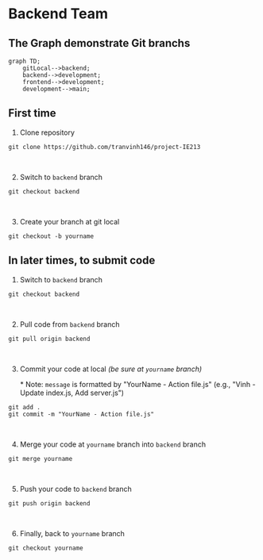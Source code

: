 # Backend Team

## The Graph demonstrate Git branchs

```mermaid
graph TD;
    gitLocal-->backend;
    backend-->development;
    frontend-->development;
    development-->main;
```

## First time

1. Clone repository

```
git clone https://github.com/tranvinh146/project-IE213
```

<br>

2. Switch to `backend` branch

```
git checkout backend
```

<br>

3. Create your branch at git local

```
git checkout -b yourname
```

## In later times, to submit code

1. Switch to `backend` branch

```
git checkout backend
```

<br>

2. Pull code from `backend` branch

```
git pull origin backend
```

<br>

3. Commit your code at local _(be sure at `yourname` branch)_

   \* Note: `message` is formatted by "YourName - Action file.js" (e.g., "Vinh - Update index.js, Add server.js")

```
git add .
git commit -m "YourName - Action file.js"
```

<br>

4. Merge your code at `yourname` branch into `backend` branch

```
git merge yourname
```

<br>

5. Push your code to `backend` branch

```
git push origin backend
```

<br>

6. Finally, back to `yourname` branch

```
git checkout yourname
```
